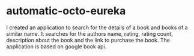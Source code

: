 # automatic-octo-eureka
I created an application to search for the details of a book and books of a similar name. It searches for the authors name, rating, rating count, description about the book and the link to purchase the book. The application is based on google book api.
